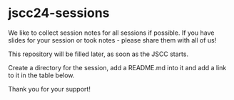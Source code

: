 # jscc24-sessions

We like to collect session notes for all sessions if possible. If you have slides for your session or took notes - please share them with all of us!

This repository will be filled later, as soon as the JSCC starts.

Create a directory for the session, add a README.md into it and add a link to it in the table below.

Thank you for your support!

